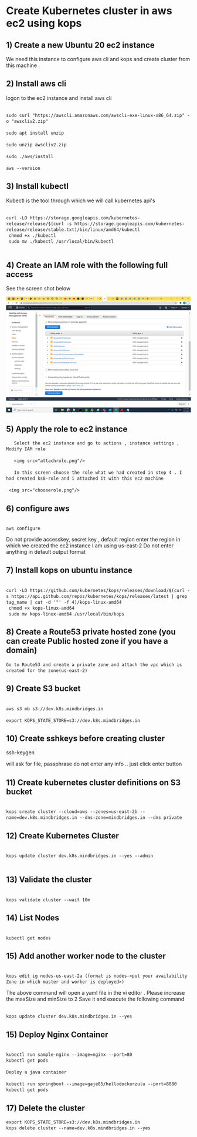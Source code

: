 #  Create Kubernetes cluster in aws ec2 using kops 

## 1) Create  a new Ubuntu 20 ec2 instance 

 We need this instance to configure aws cli and kops and create cluster from this machine .

## 2) Install aws cli

logon to the ec2 instance and install aws cli
 
```

sudo curl "https://awscli.amazonaws.com/awscli-exe-linux-x86_64.zip" -o "awscliv2.zip"

sudo apt install unzip

sudo unzip awscliv2.zip

sudo ./aws/install

aws --version

```

## 3) Install kubectl 
Kubectl is the tool through which we will call kubernetes api's

```

curl -LO https://storage.googleapis.com/kubernetes-release/release/$(curl -s https://storage.googleapis.com/kubernetes-release/release/stable.txt)/bin/linux/amd64/kubectl
 chmod +x ./kubectl
 sudo mv ./kubectl /usr/local/bin/kubectl
 
```

## 4) Create an IAM role with the following full access  

See the screen shot below 

<img src="roles.png"/>

## 5) Apply the role to ec2 instance 

	   Select the ec2 instance and go to actions , instance settings , Modify IAM role
	   
	   <img src="attachrole.png"/>
	   
	   In this screen choose the role what we had created in step 4 . I had created ks8-role and i attached it with this ec2 machine 
     
	 <img src="chooserole.png"/>

## 6) configure aws 
  
  ```
  
  aws configure
  
  ```
  Do not provide accesskey, secret key , default region enter the region in which we created the ec2 instance 
  I am using us-east-2 
  Do not enter anything in default output format 
  
## 7) Install kops on ubuntu instance

```

curl -LO https://github.com/kubernetes/kops/releases/download/$(curl -s https://api.github.com/repos/kubernetes/kops/releases/latest | grep tag_name | cut -d '"' -f 4)/kops-linux-amd64
 chmod +x kops-linux-amd64
 sudo mv kops-linux-amd64 /usr/local/bin/kops

```

## 8) Create a Route53 private hosted zone (you can create Public hosted zone if you have a domain)

    Go to Route53 and create a private zone and attach the vpc which is created for the zone(us-east-2)


## 9) Create S3 bucket 

```

aws s3 mb s3://dev.k8s.mindbridges.in

export KOPS_STATE_STORE=s3://dev.k8s.mindbridges.in

```

## 10) Create sshkeys before creating cluster

ssh-keygen

will ask for file, passphrase do not enter any info .. just click enter button 


## 11) Create kubernetes cluster definitions on S3 bucket

```

kops create cluster --cloud=aws --zones=us-east-2b --name=dev.k8s.mindbridges.in --dns-zone=mindbridges.in --dns private

```

## 12) Create Kubernetes Cluster 

```

kops update cluster dev.k8s.mindbridges.in --yes --admin


```

## 13) Validate the cluster 


```

kops validate cluster --wait 10m

```

## 14) List Nodes 

```

kubectl get nodes

```

## 15) Add another worker node to the cluster 

```

kops edit ig nodes-us-east-2a (format is nodes-<put your availability Zone in which master and worker is deployed>)

```

The above command will open a yaml file in the vi editor . Please increase the maxSize and minSize to 2
Save it and execute the following command 

```

kops update cluster dev.k8s.mindbridges.in --yes

```

## 15) Deploy Nginx Container 

```

kubectl run sample-nginx --image=nginx --port=80
kubectl get pods

Deploy a java container 

kubectl run springboot --image=gaje85/hellodockerzulu --port=8080
kubectl get pods

```

## 17) Delete the cluster 

```
export KOPS_STATE_STORE=s3://dev.k8s.mindbridges.in
kops delete cluster --name=dev.k8s.mindbridges.in --yes

``` 







